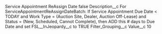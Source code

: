 <?xml version="1.0" encoding="UTF-8"?>
<CustomMetadata xmlns="http://soap.sforce.com/2006/04/metadata" xmlns:xsi="http://www.w3.org/2001/XMLSchema-instance" xmlns:xsd="http://www.w3.org/2001/XMLSchema">
    <label>Service Appointment ReAssign Date</label>
    <protected>false</protected>
    <values>
        <field>Description__c</field>
        <value xsi:type="xsd:string">For ServiceAppointmentReAssignDateBatch:  If Service Appointment Due Date &lt; TODAY and Work Type = (Auction Site, Dealer, Auction Off-Lease) and Status = (New, Scheduled, Cannot Complete), then ADD this # days to Due Date and set FSL__InJeopardy__c to TRUE</value>
    </values>
    <values>
        <field>Filter_Grouping__c</field>
        <value xsi:nil="true"/>
    </values>
    <values>
        <field>Value__c</field>
        <value xsi:type="xsd:string">10</value>
    </values>
</CustomMetadata>

